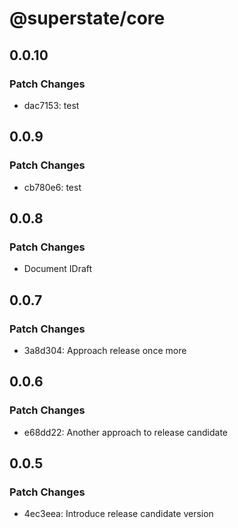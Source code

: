 # @superstate/core

## 0.0.10

### Patch Changes

- dac7153: test

## 0.0.9

### Patch Changes

- cb780e6: test

## 0.0.8

### Patch Changes

- Document IDraft

## 0.0.7

### Patch Changes

- 3a8d304: Approach release once more

## 0.0.6

### Patch Changes

- e68dd22: Another approach to release candidate

## 0.0.5

### Patch Changes

- 4ec3eea: Introduce release candidate version
